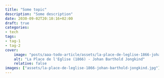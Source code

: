 ```yaml
---
title: "Some topic"
description: "Some description"
date: 2030-09-02T20:10:16+02:00
draft: true
categories:
- tech
tags:
- tag-1
- tag-2
cover:
    image: "posts/aaa-todo-article/assets/la-place-de-leglise-1866-johan-barthold-jongkind.jpg"
    alt: "La Place de l'Eglise (1866) - Johan Barthold Jongkind"
    relative: false
images: ["assets/la-place-de-leglise-1866-johan-barthold-jongkind.jpg"]
---
```

